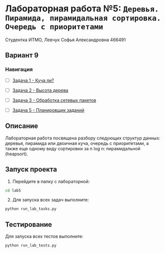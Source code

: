 # Лабораторная работа №5: `Деревья. Пирамида, пирамидальная сортировка. Очередь с приоритетами`

Студентка ИТМО, Левчук Софья Александровна 466491

## Вариант 9

### Навигация

- [ ] [Задача 1 - Куча ли?](task1/README.md)
- [ ] [Задача 2 - Высота дерева](task2/README.md)
- [ ] [Задача 3 - Обработка сетевых пакетов](task3/README.md)
- [ ] [Задача 5 - Планировщик заданий](task5/README.md)


## Описание

Лабораторная работа посвящена разбору следующих структур данных: деревья, пирамида или двоичная куча, очередь с приоритетами, а также еще одному виду сортировки за n log n: пирамидальной (heapsort).

## Запуск проекта

1. Перейдите в папку с лабораторной:
```bash
cd lab5
```

2. Для запуска всех задач выполните:
```bash
python run_lab_tasks.py
```

## Тестирование

Для запуска всех тестов выполните:
```bash
python run_lab_tests.py
```

